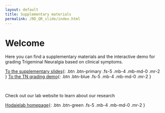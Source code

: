 ```yaml
---
layout: default
title: Supplementary materials
permalink: /RD_QR_slide/index.html
---
```


# Welcome

Here you can find a supplementary materials and the interactive demo for grading Trigeminal Neuralgia based on clinical symptoms.


[To the supplementary slides](slides.html){: .btn .btn-primary .fs-5 .mb-4 .mb-md-0 .mr-2 }
[To the TN grading demo](../grades){: .btn .btn-blue .fs-5 .mb-4 .mb-md-0 .mr-2 }

<br>

Check out our lab website to learn about our research

[Hodaielab homepage](https://hodaielab.com){: .btn .btn-green .fs-5 .mb-4 .mb-md-0 .mr-2 }
